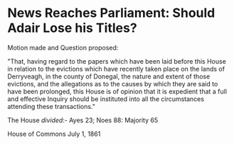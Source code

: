 # News Reaches Parliament: Should Adair Lose his Titles?
Motion made and Question proposed:

"That, having regard to the papers which have been laid before this House in relation to the evictions which have recently taken place on the lands of Derryveagh, in the county of Donegal, the nature and extent of those evictions, and the allegations as to the causes by which they are said to have been prolonged, this House is of opinion that it is expedient that a full and effective Inquiry should be instituted into all the circumstances attending these transactions."

The House _divided_:- Ayes 23; Noes 88: Majority 65

House of Commons
July 1, 1861
